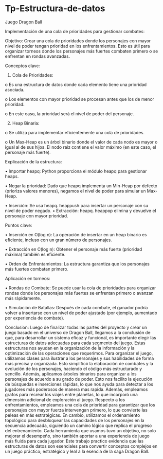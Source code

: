 # Tp-Estructura-de-datos
Juego Dragon Ball

Implementación de una cola de prioridades para gestionar combates:

Objetivo: Crear una cola de prioridades donde los personajes con mayor nivel de poder tengan prioridad en los enfrentamientos. Esto es útil para organizar torneos donde los personajes más fuertes combaten primero o se enfrentan en rondas avanzadas.

Conceptos clave: 
1.	Cola de Prioridades:

o	Es una estructura de datos donde cada elemento tiene una prioridad asociada.

o	Los elementos con mayor prioridad se procesan antes que los de menor prioridad.

o	En este caso, la prioridad será el nivel de poder del personaje.

2.	Heap Binaria:

o	Se utiliza para implementar eficientemente una cola de prioridades.

o	Un Max-Heap es un árbol binario donde el valor de cada nodo es mayor o igual al de sus hijos. El nodo raíz contiene el valor máximo (en este caso, el personaje más fuerte).

Explicación de la estructura:

•	Importar heapq: Python proporciona el módulo heapq para gestionar heaps.

•	Negar la prioridad: Dado que heapq implementa un Min-Heap por defecto (prioriza valores menores), negamos el nivel de poder para simular un Max-Heap.

•	Inserción: Se usa heapq. heappush para insertar un personaje con su nivel de poder negado.
•	Extracción: heapq. heappop elimina y devuelve el personaje con mayor prioridad.

Puntos clave: 

•	Inserción en O(log n): La operación de insertar en un heap binario es eficiente, incluso con un gran número de personajes.

•	Extracción en O(log n): Obtener el personaje más fuerte (prioridad máxima) también es eficiente.

•	Orden de Enfrentamientos: La estructura garantiza que los personajes más fuertes combatan primero.

Aplicación en torneos: 

•	Rondas de Combate: Se puede usar la cola de prioridades para organizar rondas donde los personajes más fuertes se enfrentan primero o avanzan más rápidamente.

•	 Simulación de Batallas: Después de cada combate, el ganador podría volver a insertarse con un nivel de poder ajustado (por ejemplo, aumentado por experiencia de combate).


Conclusion:
Luego de finalizar todas las partes  del proyecto y crear un juego basado en el universo de Dragon Ball, llegamos a la conclusión de que, para desarrollar un sistema eficaz y funcional, es importante elegir las estructuras de datos adecuadas para cada segmento del juego. Estas estructuras nos ayudan en la organización de la información y la optimización de las operaciones que requerimos. Para organizar el juego, utilizamos clases para ilustrar a los personajes y sus habilidades de forma más precisa y organizada. Esto simplificó la elaboración de combates y la evolución de los personajes, haciendo el código más estructurado y sencillo. Además, aplicamos árboles binarios para organizar a los personajes de acuerdo a su grado de poder. Esto nos facilito la ejecución de búsquedas e inserciones rápidas, lo que nos ayuda para detectar a los jugadores más poderosos de manera mas rapida. Además, empleamos grafos para recrear los viajes entre planetas, lo que incorporó una dimensión adicional de exploración al juego. Respecto a los enfrentamientos, empleamos una cola de prioridad para garantizar que los personajes con mayor fuerza intervengan primero, lo que convierte las peleas en más estratégicas. En cambio, utilizamos el ordenamiento topológico para desbloquear las capacidades de los personajes en la secuencia adecuada, siguiendo un camino lógico que replica el progreso del entrenamiento. Cada herramienta que usamos tuvo un objetivo, no solo mejorar el desempeño, sino también aportar a una experiencia de juego más fluida para cada jugador.  Este trabajo practico evidencia que las estructuras de datos son esenciales para convertir conceptos complejos en un juego práctico, estratégico y leal a la esencia de la saga Dragon Ball.
